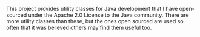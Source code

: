 
This project provides utility classes for Java development that I have open-sourced
under the Apache 2.0 License to the Java community. There are more utility classes
than these, but the ones open sourced are used so often that it was believed others
may find them useful too.

